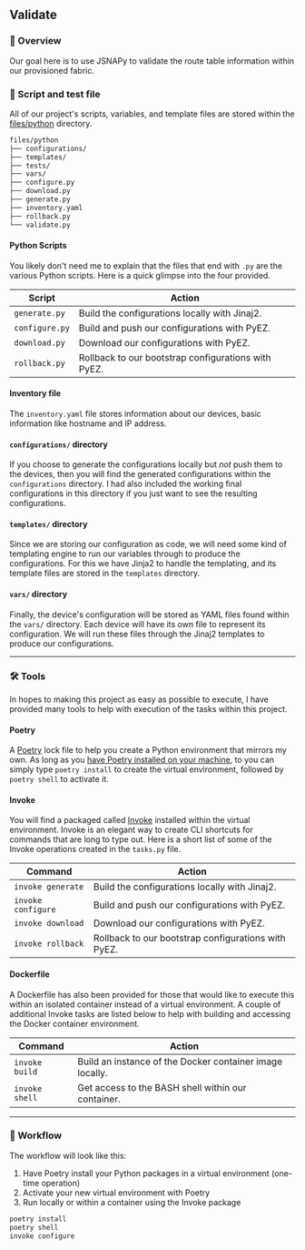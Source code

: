 ## Validate

### 📝 Overview

Our goal here is to use JSNAPy to validate the route table information within our provisioned fabric.

### 🐍 Script and test file

All of our project's scripts, variables, and template files are stored within the [files/python](https://github.com/cdot65/juniper-mpls-l3vpn-demo/tree/main/files/python) directory.

```bash
files/python
├── configurations/
├── templates/
├── tests/
├── vars/
├── configure.py
├── download.py
├── generate.py
├── inventory.yaml
├── rollback.py
└── validate.py
```

#### Python Scripts

You likely don't need me to explain that the files that end with `.py` are the various Python scripts. Here is a quick glimpse into the four provided.

| Script         | Action                                              |
| -------------- | --------------------------------------------------- |
| `generate.py`  | Build the configurations locally with Jinaj2.       |
| `configure.py` | Build and push our configurations with PyEZ.        |
| `download.py`  | Download our configurations with PyEZ.              |
| `rollback.py`  | Rollback to our bootstrap configurations with PyEZ. |

#### Inventory file

The `inventory.yaml` file stores information about our devices, basic information like hostname and IP address.

#### `configurations/` directory

If you choose to generate the configurations locally but _not_ push them to the devices, then you will find the generated configurations within the `configurations` directory. I had also included the working final configurations in this directory if you just want to see the resulting configurations.

#### `templates/` directory

Since we are storing our configuration as code, we will need some kind of templating engine to run our variables through to produce the configurations. For this we have Jinja2 to handle the templating, and its template files are stored in the `templates` directory.

#### `vars/` directory

Finally, the device's configuration will be stored as YAML files found within the `vars/` directory. Each device will have its own file to represent its configuration. We will run these files through the Jinaj2 templates to produce our configurations.

---

### 🛠️ Tools

In hopes to making this project as easy as possible to execute, I have provided many tools to help with execution of the tasks within this project.

#### Poetry

A [Poetry](https://python-poetry.org/docs/) lock file to help you create a Python environment that mirrors my own. As long as you [have Poetry installed on your machine](https://python-poetry.org/docs/), to you can simply type `poetry install` to create the virtual environment, followed by `poetry shell` to activate it.

#### Invoke

You will find a packaged called [Invoke](http://www.pyinvoke.org/) installed within the virtual environment. Invoke is an elegant way to create CLI shortcuts for commands that are long to type out. Here is a short list of some of the Invoke operations created in the `tasks.py` file.

| Command            | Action                                              |
| ------------------ | --------------------------------------------------- |
| `invoke generate`  | Build the configurations locally with Jinaj2.       |
| `invoke configure` | Build and push our configurations with PyEZ.        |
| `invoke download`  | Download our configurations with PyEZ.              |
| `invoke rollback`  | Rollback to our bootstrap configurations with PyEZ. |

#### Dockerfile

A Dockerfile has also been provided for those that would like to execute this within an isolated container instead of a virtual environment. A couple of additional Invoke tasks are listed below to help with building and accessing the Docker container environment.

| Command        | Action                                                   |
| -------------- | -------------------------------------------------------- |
| `invoke build` | Build an instance of the Docker container image locally. |
| `invoke shell` | Get access to the BASH shell within our container.       |

---

### 🚀 Workflow

The workflow will look like this:

1. Have Poetry install your Python packages in a virtual environment (one-time operation)
2. Activate your new virtual environment with Poetry
3. Run locally or within a container using the Invoke package

```bash
poetry install
poetry shell
invoke configure
```

